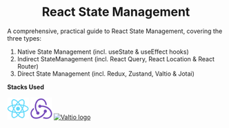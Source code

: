 <div align="center">

<h1>React State Management</h1>

</div>

A comprehensive, practical guide to React State Management, covering the three types:

1. Native State Management (incl. useState & useEffect hooks)
2. Indirect StateManagement (incl. React Query, React Location & React Router)
3. Direct State Management (incl. Redux, Zustand, Valtio & Jotai)

<strong>Stacks Used</strong><br>
<br>
<a target="_blank" rel="noopener noreferrer" href="https://github.com/devicons/devicon/blob/master/icons/react/react-original.svg"><img src="https://github.com/devicons/devicon/blob/master/icons/react/react-original.svg" alt="React logo" width="50" height="50" style="max-width:100%;"></a>
<a target="_blank" rel="noopener noreferrer" href="https://github.com/devicons/devicon/blob/master/icons/redux/redux-original.svg"><img src="https://github.com/devicons/devicon/blob/master/icons/redux/redux-original.svg" alt="Redux logo" width="50" height="50" style="max-width:100%;"></a>
<a target="_blank" rel="noopener noreferrer" href="https://raw.githubusercontent.com/pmndrs/valtio/main/website/public/favicon.ico"><img src="https://raw.githubusercontent.com/pmndrs/valtio/main/website/public/favicon.ico" alt="Valtio logo" width="50" height="50" style="max-width:100%;"></a>
